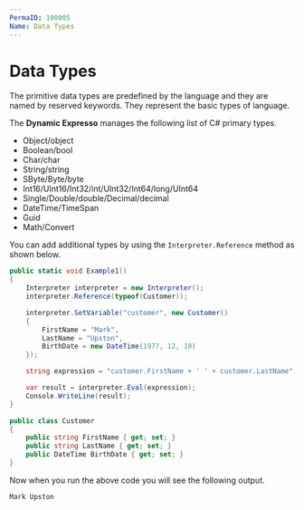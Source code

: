 ```yaml
---
PermaID: 100005
Name: Data Types
---
```


# Data Types

The primitive data types are predefined by the language and they are named by reserved keywords. They represent the basic types of language.

The **Dynamic Expresso** manages the following list of C# primary types.

 - Object/object 
 - Boolean/bool 
 - Char/char
 - String/string
 - SByte/Byte/byte
 - Int16/UInt16/Int32/int/UInt32/Int64/long/UInt64 
 - Single/Double/double/Decimal/decimal 
 - DateTime/TimeSpan
 - Guid
 - Math/Convert

You can add additional types by using the `Interpreter.Reference` method as shown below.

```csharp
public static void Example1()
{
    Interpreter interpreter = new Interpreter();
    interpreter.Reference(typeof(Customer));

    interpreter.SetVariable("customer", new Customer()
    {
        FirstName = "Mark",
        LastName = "Upston",
        BirthDate = new DateTime(1977, 12, 10)
    });

    string expression = "customer.FirstName + ' ' + customer.LastName";

    var result = interpreter.Eval(expression);
    Console.WriteLine(result);
}

public class Customer
{
    public string FirstName { get; set; }
    public string LastName { get; set; }
    public DateTime BirthDate { get; set; }
}
```

Now when you run the above code you will see the following output.

```csharp
Mark Upston
```
